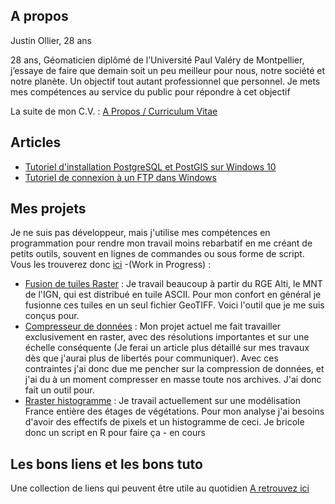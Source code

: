 ## A propos
Justin Ollier, 28 ans

28 ans, Géomaticien diplômé de l’Université Paul Valéry de Montpellier, j’essaye de faire que demain soit un peu meilleur pour nous, notre société et notre planète. Un objectif tout autant professionnel que personnel. Je mets mes compétences au service du public pour répondre à cet objectif

La suite de mon C.V. : [A Propos / Curriculum Vitae ](https://monsieurj42.github.io/curiculum)

## Articles
- [Tutoriel d'installation PostgreSQL et PostGIS sur Windows 10](https://monsieurj42.github.io/article/2_tuto_instal_PG_windows)
- [Tutoriel de connexion à un FTP dans Windows](https://monsieurj42.github.io/article/1_tuto_co_ftp_windows)

## Mes projets
Je ne suis pas développeur, mais j'utilise mes compétences en programmation pour rendre mon travail moins rebarbatif en me créant de petits outils, souvent en lignes de commandes ou sous forme de script. Vous les trouverez donc [ici](https://github.com/MonsieurJ42?tab=repositories) -(Work in Progress) :
- [Fusion de tuiles Raster](https://github.com/MonsieurJ42/fusion_de_tuiles_raster) : Je travail beaucoup à partir du RGE Alti, le MNT de l'IGN, qui est distribué en tuile ASCII. Pour mon confort en général je fusionne ces tuiles en un seul fichier GeoTIFF. Voici l'outil que je me suis conçus pour.
- [Compresseur de données](https://github.com/MonsieurJ42/compresseur_de_donnees) : Mon projet actuel me fait travailler exclusivement en raster, avec des résolutions importantes et sur une échelle conséquente (Je ferai un article plus détaillé sur mes travaux dès que j'aurai plus de libertés pour communiquer). Avec ces contraintes j'ai donc due me pencher sur la compression de données, et j'ai du à un moment compresser en masse toute nos archives. J'ai donc fait un outil pour.
- [Rraster histogramme](https://github.com/MonsieurJ42/Rraster_histo) : Je travail actuellement sur une modélisation France entière des étages de végétations. Pour mon analyse j'ai besoins d'avoir des effectifs de pixels et un histogramme de ceci. Je bricole donc un script en R pour faire ça - en cours

## Les bons liens et les bons tuto
Une collection de liens qui peuvent être utile au quotidien
[A retrouvez ici](https://monsieurj42.github.io/les_bons_liens_et_les_bons_tuto)